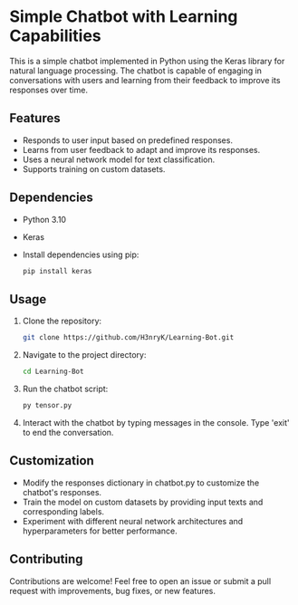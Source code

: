 # Simple Chatbot with Learning Capabilities

This is a simple chatbot implemented in Python using the Keras library for natural language processing. The chatbot is capable of engaging in conversations with users and learning from their feedback to improve its responses over time.

## Features

- Responds to user input based on predefined responses.
- Learns from user feedback to adapt and improve its responses.
- Uses a neural network model for text classification.
- Supports training on custom datasets.

## Dependencies

- Python 3.10
- Keras

- Install dependencies using pip:

    ```bash
    pip install keras

## Usage

1. Clone the repository:

   ```bash
   git clone https://github.com/H3nryK/Learning-Bot.git

2. Navigate to the project directory:
   
   ```bash
   cd Learning-Bot

3. Run the chatbot script:

    ```bash
    py tensor.py

4. Interact with the chatbot by typing messages in the console. Type 'exit' to end the conversation.

## Customization

- Modify the responses dictionary in chatbot.py to customize the chatbot's responses.
- Train the model on custom datasets by providing input texts and corresponding labels.
- Experiment with different neural network architectures and hyperparameters for better performance.

## Contributing

Contributions are welcome! Feel free to open an issue or submit a pull request with improvements, bug fixes, or new features.

